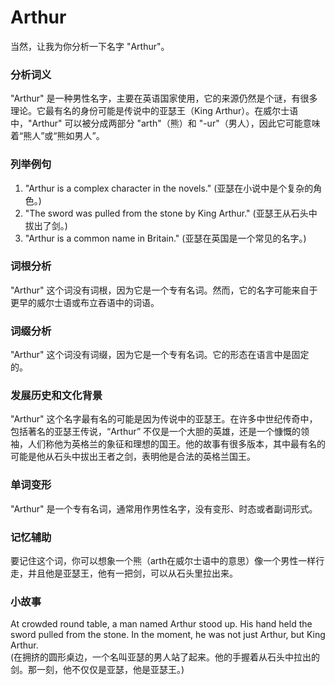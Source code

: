 # Arthur

当然，让我为你分析一下名字 "Arthur"。

  

### 分析词义

  

"Arthur" 是一种男性名字，主要在英语国家使用，它的来源仍然是个谜，有很多理论。它最有名的身份可能是传说中的亚瑟王（King Arthur）。在威尔士语中，"Arthur" 可以被分成两部分 "arth"（熊）和 "-ur"（男人），因此它可能意味着“熊人”或“熊如男人”。

  

### 列举例句

  

1.  "Arthur is a complex character in the novels." (亚瑟在小说中是个复杂的角色。)
2.  "The sword was pulled from the stone by King Arthur." (亚瑟王从石头中拔出了剑。)
3.  "Arthur is a common name in Britain." (亚瑟在英国是一个常见的名字。)

  

### 词根分析

  

"Arthur" 这个词没有词根，因为它是一个专有名词。然而，它的名字可能来自于更早的威尔士语或布立吞语中的词语。

  

### 词缀分析

  

"Arthur" 这个词没有词缀，因为它是一个专有名词。它的形态在语言中是固定的。

  

### 发展历史和文化背景

  

"Arthur" 这个名字最有名的可能是因为传说中的亚瑟王。在许多中世纪传奇中，包括著名的亚瑟王传说，“Arthur” 不仅是一个大胆的英雄，还是一个慷慨的领袖，人们称他为英格兰的象征和理想的国王。他的故事有很多版本，其中最有名的可能是他从石头中拔出王者之剑，表明他是合法的英格兰国王。

  

### 单词变形

  

"Arthur" 是一个专有名词，通常用作男性名字，没有变形、时态或者副词形式。

  

### 记忆辅助

  

要记住这个词，你可以想象一个熊（arth在威尔士语中的意思）像一个男性一样行走，并且他是亚瑟王，他有一把剑，可以从石头里拉出来。

  

### 小故事

  

At crowded round table, a man named Arthur stood up. His hand held the sword pulled from the stone. In the moment, he was not just Arthur, but King Arthur.  
(在拥挤的圆形桌边，一个名叫亚瑟的男人站了起来。他的手握着从石头中拉出的剑。那一刻，他不仅仅是亚瑟，他是亚瑟王。)
